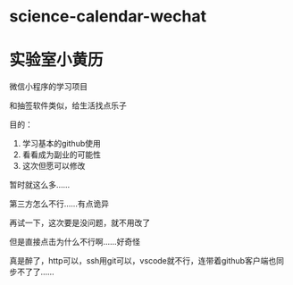 # science-calendar-wechat

# 实验室小黄历

微信小程序的学习项目

和抽签软件类似，给生活找点乐子

目的：
1. 学习基本的github使用
2. 看看成为副业的可能性
3. 这次但愿可以修改
          
暂时就这么多……

第三方怎么不行……有点诡异

再试一下，这次要是没问题，就不用改了

但是直接点击为什么不行啊……好奇怪

真是醉了，http可以，ssh用git可以，vscode就不行，连带着github客户端也同步不了了……